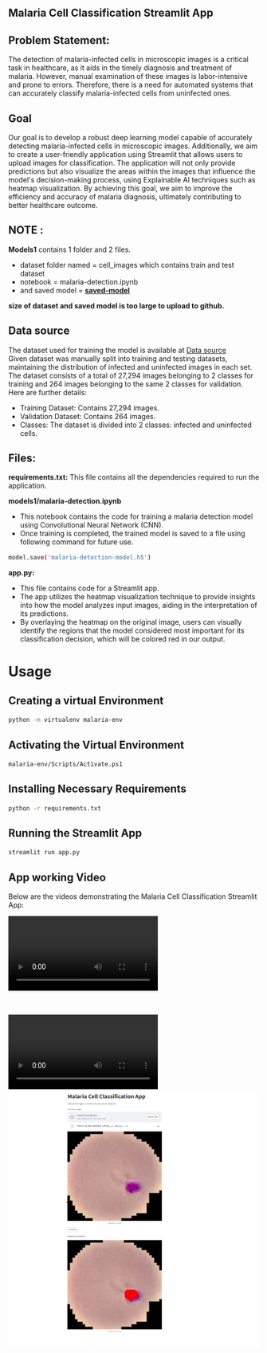 ## Malaria Cell Classification Streamlit App

## Problem Statement:
The detection of malaria-infected cells in microscopic images is a critical task in healthcare, as it aids in the timely diagnosis and treatment of malaria. However, manual examination of these images is labor-intensive and prone to errors. Therefore, there is a need for automated systems that can accurately classify malaria-infected cells from uninfected ones.

## Goal
Our goal is to develop a robust deep learning model capable of accurately detecting malaria-infected cells in microscopic images. Additionally, we aim to create a user-friendly application using Streamlit that allows users to upload images for classification. The application will not only provide predictions but also visualize the areas within the images that influence the model's decision-making process, using Explainable AI techniques such as heatmap visualization. By achieving this goal, we aim to improve the efficiency and accuracy of malaria diagnosis, ultimately contributing to better healthcare outcome.

## NOTE : 
**Models1** contains 1  folder and 2 files.
- dataset folder named = cell_images  which contains train and test dataset
- notebook = malaria-detection.ipynb
- and saved model = **[saved-model](https://drive.google.com/drive/folders/1kwmNOUoUBB0vIaKqpVkqwDYMofQhsvCd?usp=sharing)**
  
**size of dataset and saved model is too large to upload to github.**

## Data source 
The dataset used for training the model is available at [Data source](https://www.kaggle.com/iarunava/cell-images-for-detecting-malaria)
<br>
Given dataset was manually split into training and testing datasets, maintaining the 
distribution of infected and uninfected images in each set. The dataset consists of a total 
of 27,294 images belonging to 2 classes for training and 264 images belonging to the 
same 2 classes for validation. Here are further details:
- Training Dataset: Contains 27,294 images. 
- Validation Dataset: Contains 264 images. 
- Classes: The dataset is divided into 2 classes: infected and uninfected cells.

## Files:
**requirements.txt:**
This file contains all the dependencies required to run the application.

**models1/malaria-detection.ipynb**
- This notebook contains the code for training a malaria detection model using Convolutional Neural Network (CNN).<br>
- Once training is completed, the trained model is saved to a file using following command for future use.<br>
```bash
model.save('malaria-detection-model.h5')
```
**app.py:**
- This file contains code for a Streamlit app.<br>
- The app utilizes the heatmap visualization technique to provide insights into how the model analyzes input images, aiding in the interpretation of its predictions. <br>
- By overlaying the heatmap on the original image, users can visually identify the regions that the model considered most important for its classification decision, which will be colored red in our output.



# Usage

## Creating a virtual Environment
```bash
python -m virtualenv malaria-env
```

## Activating the Virtual Environment 
```bash
malaria-env/Scripts/Activate.ps1
```
## Installing Necessary Requirements
```bash
python -r requirements.txt
```
## Running the Streamlit App
```bash 
streamlit run app.py
```

## App working Video

Below are the videos demonstrating the Malaria Cell Classification Streamlit App:

![Video 1:](malaria-cell-classification-app.mp4)

<br>

![Video 2:](malaria-cell-classification-streamlit-app2.mp4
)
<br>
![Demo](https://github.com/h-ema-r/streamlit-malaria-cells-classification-app/blob/main/demo.png)
